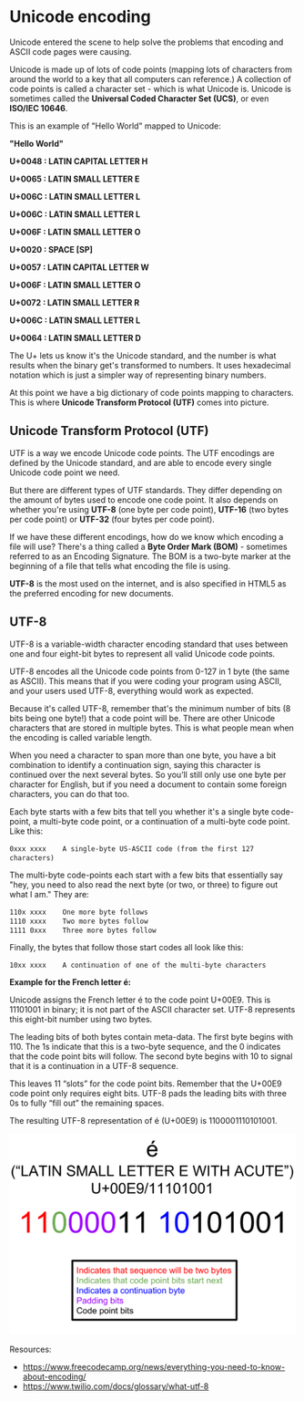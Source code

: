 # Unicode encoding

Unicode entered the scene to help solve the problems that encoding and ASCII code pages were causing.

Unicode is made up of lots of code points (mapping lots of characters from around the world to a key that all computers can reference.)
A collection of code points is called a character set - which is what Unicode is. Unicode is sometimes called the **Universal Coded Character Set (UCS)**, 
or even **ISO/IEC 10646**.

This is an example of "Hello World" mapped to Unicode:

**"Hello World"**

**U+0048 : LATIN CAPITAL LETTER H**

**U+0065 : LATIN SMALL LETTER E**

**U+006C : LATIN SMALL LETTER L**

**U+006C : LATIN SMALL LETTER L**

**U+006F : LATIN SMALL LETTER O**

**U+0020 : SPACE [SP]**

**U+0057 : LATIN CAPITAL LETTER W**

**U+006F : LATIN SMALL LETTER O**

**U+0072 : LATIN SMALL LETTER R**

**U+006C : LATIN SMALL LETTER L**

**U+0064 : LATIN SMALL LETTER D**

The U+ lets us know it's the Unicode standard, and the number is what results when the binary 
get's transformed to numbers. It uses hexadecimal notation which is just a simpler way of 
representing binary numbers.

At this point we have a big dictionary of code points mapping to characters. This is where
**Unicode Transform Protocol (UTF)** comes into picture.

## Unicode Transform Protocol (UTF)

UTF is a way we encode Unicode code points. The UTF encodings are defined by the Unicode standard, 
and are able to encode every single Unicode code point we need.

But there are different types of UTF standards. They differ depending on the amount of bytes used to
encode one code point. It also depends on whether you're using **UTF-8** (one byte per code point), **UTF-16** 
(two bytes per code point) or **UTF-32** (four bytes per code point).

If we have these different encodings, how do we know which encoding a file will use? There's a thing called a **Byte Order Mark (BOM)** - 
sometimes referred to as an Encoding Signature. The BOM is a two-byte marker at the beginning of a file that tells what encoding the file is using.

**UTF-8** is the most used on the internet, and is also specified in HTML5 as the preferred encoding for new documents.

## UTF-8

UTF-8 is a variable-width character encoding standard that uses between one and four eight-bit bytes to represent all valid Unicode code points.

UTF-8 encodes all the Unicode code points from 0-127 in 1 byte (the same as ASCII). This means that if you were coding your program using ASCII,
and your users used UTF-8, everything would work as expected.

Because it's called UTF-8, remember that's the minimum number of bits (8 bits being one byte!) that a code point will be.
There are other Unicode characters that are stored in multiple bytes. 
This is what people mean when the encoding is called variable length.

When you need a character to span more than one byte, you have a bit combination to identify a continuation sign, 
saying this character is continued over the next several bytes. So you’ll still only use one byte per character for English, 
but if you need a document to contain some foreign characters, you can do that too.



Each byte starts with a few bits that tell you whether it's a single byte code-point, a multi-byte code point, 
or a continuation of a multi-byte code point. Like this:

 ```
 0xxx xxxx    A single-byte US-ASCII code (from the first 127 characters)
 ```

The multi-byte code-points each start with a few bits that essentially say "hey, you need to also read the 
next byte (or two, or three) to figure out what I am." They are:

```
110x xxxx    One more byte follows
1110 xxxx    Two more bytes follow
1111 0xxx    Three more bytes follow
```

Finally, the bytes that follow those start codes all look like this:

```
10xx xxxx    A continuation of one of the multi-byte characters
```

**Example for the French letter é:**

Unicode assigns the French letter é to the code point U+00E9. This is 11101001 in binary; it is not part of the ASCII character set. UTF-8 represents this eight-bit number using two bytes.

The leading bits of both bytes contain meta-data. The first byte begins with 110. The 1s indicate that this is a two-byte sequence, and the 0 indicates that the code point bits will follow. The second byte begins with 10 to signal that it is a continuation in a UTF-8 sequence.

This leaves 11 “slots” for the code point bits. Remember that the U+00E9 code point only requires eight bits. UTF-8 pads the leading bits with three 0s to fully “fill out” the remaining spaces.

The resulting UTF-8 representation of é (U+00E9) is 1100001110101001.

![utf-8-example](../assets/utf-8-example.png)

Resources:
- https://www.freecodecamp.org/news/everything-you-need-to-know-about-encoding/
- https://www.twilio.com/docs/glossary/what-utf-8